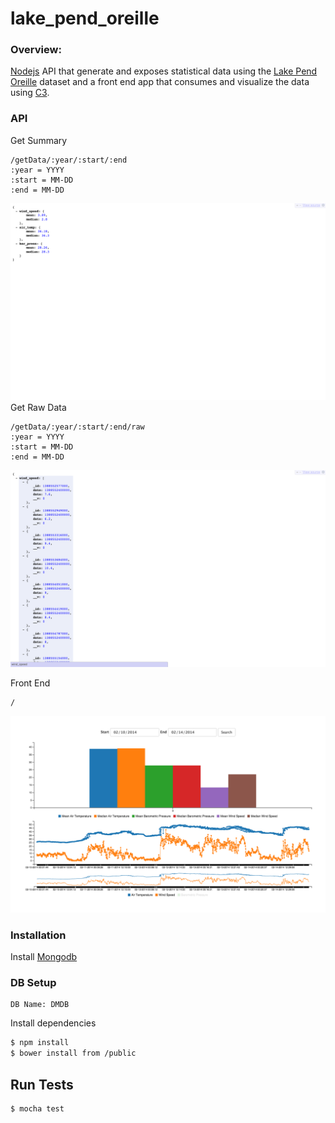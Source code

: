 # lake_pend_oreille

### Overview:
[Nodejs] API that generate and exposes statistical data using the [Lake Pend Oreille] dataset and a front end app that consumes and visualize the data using [C3].

### API

Get Summary
```
/getData/:year/:start/:end
:year = YYYY
:start = MM-DD
:end = MM-DD
```
![alt tag](https://raw.githubusercontent.com/kingjulian24/lake_pend_oreille/master/repo_img/summary.png "Summary api call")
Get Raw Data
```
/getData/:year/:start/:end/raw
:year = YYYY
:start = MM-DD
:end = MM-DD
```
![alt tag](https://raw.githubusercontent.com/kingjulian24/lake_pend_oreille/master/repo_img/raw.png "Raw api call")

Front End
```
/
```
![alt tag](https://raw.githubusercontent.com/kingjulian24/lake_pend_oreille/master/repo_img/c3_chart.png "Front end")

### Installation

Install  [Mongodb]

### DB Setup
```
DB Name: DMDB
```

Install dependencies 
```sh
$ npm install 
$ bower install from /public
```
## Run Tests
```sh
$ mocha test
```


[MongoDB]: <https://www.mongodb.org/downloads#productiong>
[LPO]: <http://lpo.dt.navy.mil/>
[Lake Pend Oreille]: <http://lpo.dt.navy.mil/> 
[processDateRange]: <https://github.com/kingjulian24/lake_pend_oreille/blob/master/stats/processDateRange.js>
[search]: <https://github.com/kingjulian24/lake_pend_oreille/blob/master/stats/search.js>
[C3]: <http://c3js.org/>
[Nodejs]: <https://nodejs.org>

